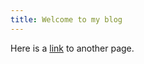 ```yaml
---
title: Welcome to my blog
---
```


Here is a [link](https://nourtheallam.github.io/noursblog/notes/test.md) to another page.
